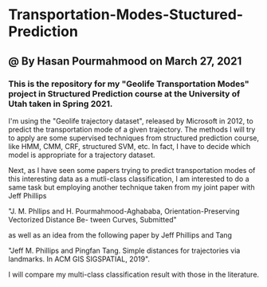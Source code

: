 # Transportation-Modes-Stuctured-Prediction

## @ By Hasan Pourmahmood on March 27, 2021

### This is the repository for my "Geolife Transportation Modes" project in Structured Prediction course at the University of Utah taken in Spring 2021.

I'm using the "Geolife trajectory dataset", released by Microsoft in 2012, to predict the transportation mode of a given trajectory. The methods I will try to apply are some supervised techniques from structured prediction course, like HMM, CMM, CRF, structured SVM, etc. In fact, I have to decide which model is appropriate for a trajectory dataset. 

Next, as I have seen some papers trying to predict transportation modes of this interesting data as a mutli-class classification, I am interested to do a same task but employing another technique taken from my joint paper with Jeff Phillips 

"J. M. Phllips and H. Pourmahmood-Aghababa, Orientation-Preserving Vectorized Distance Be- tween Curves, Submitted"

as well as an idea from the following paper by Jeff Phillips and Tang

"Jeff M. Phillips and Pingfan Tang. Simple distances for trajectories via landmarks. In ACM GIS SIGSPATIAL, 2019".

I will compare my multi-class classification result with those in the literature. 
